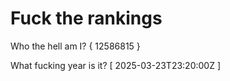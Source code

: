# Fuck the rankings

Who the hell am I?
{ 12586815 }

What fucking year is it?
[ 2025-03-23T23:20:00Z ]
